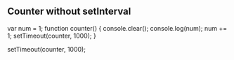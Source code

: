 ## Counter without setInterval

<!-- creating a counter without using setInterval -->

var num = 1;
function counter() {
console.clear();
console.log(num);
num += 1;
setTimeout(counter, 1000);
}

setTimeout(counter, 1000);
